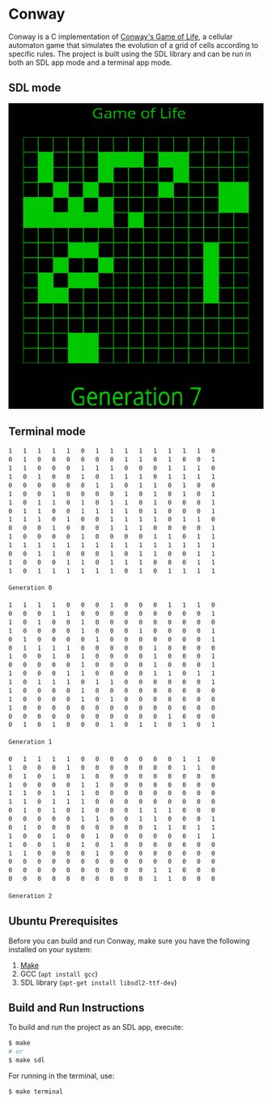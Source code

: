 # Conway

Conway is a C implementation of [Conway's Game of Life](https://en.wikipedia.org/wiki/Conway%27s_Game_of_Life), a cellular automaton game that simulates the evolution of a grid of cells according to specific rules. The project is built using the SDL library and can be run in both an SDL app mode and a terminal app mode.

## SDL mode

![conway](./docs/conway.png)

## Terminal mode

```bash
1	1	1	1	1	0	1	1	1	1	1	1	1	1	0
0	1	0	0	0	0	0	0	1	1	0	1	0	0	1
1	1	0	0	0	1	1	1	0	0	0	1	1	1	0
1	0	1	0	0	1	0	1	1	1	0	1	1	1	1
0	0	0	0	0	0	1	1	0	1	1	0	1	0	0
1	0	0	1	0	0	0	0	1	0	1	0	1	0	1
1	0	1	1	0	1	0	1	1	0	1	0	0	0	1
0	1	1	0	0	1	1	1	1	0	1	0	0	0	1
1	1	1	0	1	0	0	1	1	1	1	0	1	1	0
0	0	0	1	0	0	0	1	1	1	0	0	0	0	1
1	0	0	0	0	1	0	0	0	0	1	1	0	1	1
1	1	1	1	1	1	1	1	1	1	1	1	1	1	1
0	0	1	1	0	0	0	1	0	1	1	0	0	1	1
1	0	0	0	1	1	0	1	1	1	0	0	0	1	1
1	0	1	1	1	1	1	1	0	1	0	1	1	1	1

Generation 0

1	1	1	1	0	0	0	1	0	0	0	1	1	1	0
0	0	0	1	1	0	0	0	0	0	0	0	0	0	1
1	0	1	0	0	1	0	0	0	0	0	0	0	0	0
1	0	0	0	0	1	0	0	0	1	0	0	0	0	1
0	1	0	0	0	0	1	0	0	0	0	0	0	0	1
0	1	1	1	1	0	0	0	0	0	1	0	0	0	0
1	0	0	1	0	1	0	0	0	0	1	0	0	0	1
0	0	0	0	0	1	0	0	0	0	1	0	0	0	1
1	0	0	0	1	1	0	0	0	0	1	1	0	1	1
1	0	1	1	1	0	1	1	0	0	0	0	0	0	1
1	0	0	0	0	1	0	0	0	0	0	0	0	0	0
1	0	0	0	0	1	0	1	0	0	0	0	0	0	0
1	0	0	0	0	0	0	0	0	0	0	0	0	0	0
0	0	0	0	0	0	0	0	0	0	0	1	0	0	0
0	1	0	1	0	0	0	1	0	1	1	0	1	0	1

Generation 1

0	1	1	1	1	0	0	0	0	0	0	0	1	1	0
1	0	0	0	1	0	0	0	0	0	0	0	1	1	0
0	1	0	1	0	1	0	0	0	0	0	0	0	0	0
1	0	0	0	0	1	1	0	0	0	0	0	0	0	0
1	1	0	1	1	1	0	0	0	0	0	0	0	0	0
1	1	0	1	1	1	0	0	0	0	0	0	0	0	0
0	1	0	1	0	1	0	0	0	1	1	1	0	0	0
0	0	0	0	0	1	1	0	0	1	1	0	0	0	1
0	1	0	0	0	0	0	0	0	0	1	1	0	1	1
1	0	0	1	0	0	1	0	0	0	0	0	0	1	1
1	0	0	1	0	1	0	1	0	0	0	0	0	0	0
1	1	0	0	0	0	1	0	0	0	0	0	0	0	0
0	0	0	0	0	0	0	0	0	0	0	0	0	0	0
0	0	0	0	0	0	0	0	0	0	1	1	0	0	0
0	0	0	0	0	0	0	0	0	0	1	1	0	0	0

Generation 2
```

## Ubuntu Prerequisites

Before you can build and run Conway, make sure you have the following installed on your system:

1.  [Make](https://www.gnu.org/software/make/)
2.  GCC (`apt install gcc`)
3.  SDL library (`apt-get install libsdl2-ttf-dev`)

## Build and Run Instructions

To build and run the project as an SDL app, execute:

```bash
$ make
# or
$ make sdl
```

For running in the terminal, use:

```bash
$ make terminal
```
